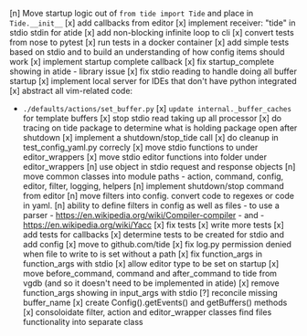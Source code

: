 [n] Move startup logic out of `from tide import Tide` and place in `Tide.__init__`
[x] add callbacks from editor
[x] implement receiver: "tide" in stdio stdin for atide
[x] add non-blocking infinite loop to cli
[x] convert tests from nose to pytest
[x] run tests in a docker container
[x] add simple tests based on stdio and to build an understanding of how config items should work
[x] implement startup complete callback
[x] fix startup_complete showing in atide - library issue
[x] fix stdio reading to handle doing all buffer startup
[x] implement local server for IDEs that don't have python integrated
[x] abstract all vim-related code:
  - `./defaults/actions/set_buffer.py`
[x] `update internal._buffer_caches` for template buffers
[x] stop stdio read taking up all processor
[x] do tracing on tide package to determine what is holding package open after shutdown
[x] implement a shutdown/stop_tide call
[x] do cleanup in test_config_yaml.py correcly
[x] move stdio functions to under editor_wrappers 
[x] move stdio editor functions into folder under editor_wrappers
[n] use object in stdio request and response objects
[n] move common classes into module paths - action, command, config, editor, filter, logging, helpers
[n] implement shutdown/stop command from editor
[n] move filters into config. convert code to regexes or code in yaml.
[n] ability to define filters in config as well as files - to use a parser - https://en.wikipedia.org/wiki/Compiler-compiler - and - https://en.wikipedia.org/wiki/Yacc
[x] fix tests
[x] write more tests
[x] add tests for callbacks
[x] determine tests to be created for stdio and add config
[x] move to github.com/tide
[x] fix log.py permission denied when file to write to is set without a path
[x] fix function_args in function_args with stdio
[x] allow editor type to be set on startup
[x] move before_command, command and after_command to tide from vgdb (and so it doesn't need to be implemented in atide)
[x] remove function_args showing in input_args with stdio
[?] reconcile missing buffer_name 
[x] create Config().getEvents() and getBuffers() methods
[x] consoloidate filter, action and editor_wrapper classes find files functionality into separate class
